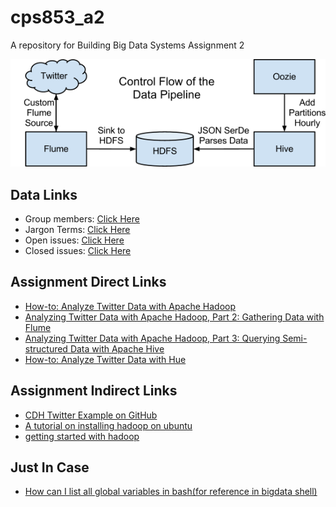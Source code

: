# cps853_a2
A repository for Building Big Data Systems Assignment 2

![pipeline diagram](twitter.png)

## Data Links
- Group members: <a target="blank" href="https://dmitrymakhnin.github.io/cps853_a2/group.xml">Click Here</a> <br />
- Jargon Terms: <a target="blank" href="https://dmitrymakhnin.github.io/cps853_a2/jargon.xml">Click Here</a> <br />
- Open issues: <a target="blank" href="https://github.com/dmitrymakhnin/cps853_a2/issues?q=is%3Aopen+is%3Aissue">Click Here</a> <br />
- Closed issues: <a target="blank" href="https://github.com/dmitrymakhnin/cps853_a2/issues?q=is%3Aissue+is%3Aclosed">Click Here</a>

## Assignment Direct Links
- <a target="blank" href="http://blog.cloudera.com/blog/2012/09/analyzing-twitter-data-with-hadoop/">How-to: Analyze Twitter Data with Apache Hadoop</a>
- <a target="blank"  href="http://blog.cloudera.com/blog/2012/10/analyzing-twitter-data-with-hadoop-part-2-gathering-data-with-flume/#comment-48910">Analyzing Twitter Data with Apache Hadoop, Part 2: Gathering Data with Flume</a>
- <a target="blank"  href="http://blog.cloudera.com/blog/2012/11/analyzing-twitter-data-with-hadoop-part-3-querying-semi-structured-data-with-hive/">Analyzing Twitter Data with Apache Hadoop, Part 3: Querying Semi-structured Data with Apache Hive</a>
- <a target="blank"  href="http://blog.cloudera.com/blog/2013/03/how-to-analyze-twitter-data-with-hue/">How-to: Analyze Twitter Data with Hue</a>

## Assignment Indirect Links
- <a href="https://github.com/cloudera/cdh-twitter-example" target="blank">CDH Twitter Example on GitHub</a>
- <a href="https://hadoopcommunityblog.wordpress.com/2015/08/05/installing-hadoop-on-ubuntu-14/">A tutorial on installing hadoop on ubuntu</a>
- <a href="https://wiki.apache.org/hadoop/GettingStartedWithHadoop">getting started with hadoop</a>

## Just In Case
- <a href="https://stackoverflow.com/questions/1305237/how-to-list-variables-declared-in-script-in-bash">How can I list all global variables in bash(for reference in bigdata shell)</a>
